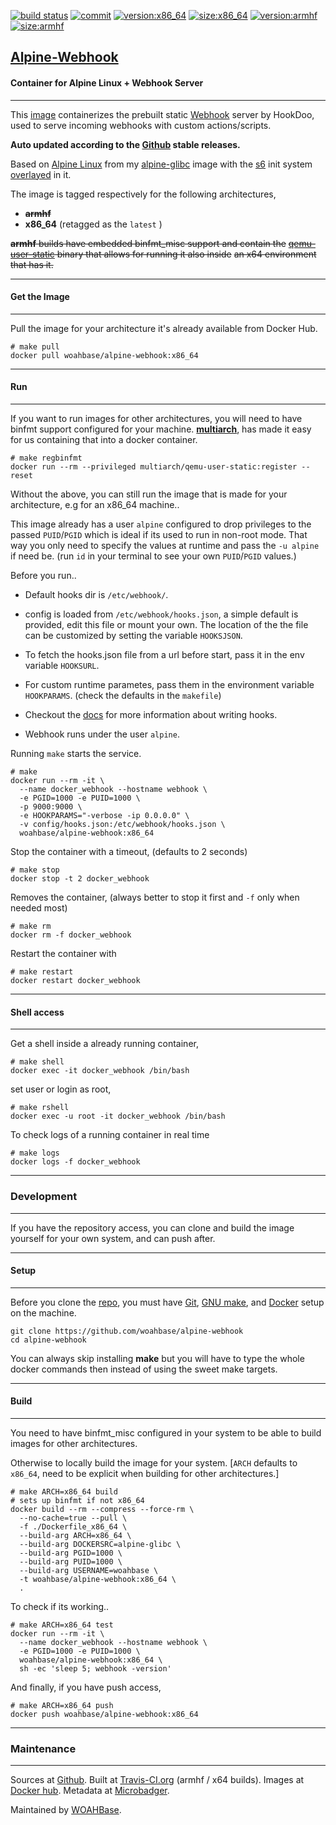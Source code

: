 [![build status][251]][232] [![commit][255]][231] [![version:x86_64][256]][235] [![size:x86_64][257]][235] [![version:armhf][258]][236] [![size:armhf][259]][236]

## [Alpine-Webhook][234]
#### Container for Alpine Linux + Webhook Server
---

This [image][233] containerizes the prebuilt static [Webhook][135]
server by HookDoo, used to serve incoming webhooks with custom
actions/scripts.

**Auto updated according to the [Github][136] stable releases.**

Based on [Alpine Linux][131] from my [alpine-glibc][132] image with
the [s6][133] init system [overlayed][134] in it.

The image is tagged respectively for the following architectures,
* ~~**armhf**~~
* **x86_64** (retagged as the `latest` )

~~**armhf** builds have embedded binfmt_misc support and contain the~~
~~[qemu-user-static][105] binary that allows for running it also inside~~
~~an x64 environment that has it.~~

---
#### Get the Image
---

Pull the image for your architecture it's already available from
Docker Hub.

```
# make pull
docker pull woahbase/alpine-webhook:x86_64
```

---
#### Run
---

If you want to run images for other architectures, you will need
to have binfmt support configured for your machine. [**multiarch**][104],
has made it easy for us containing that into a docker container.

```
# make regbinfmt
docker run --rm --privileged multiarch/qemu-user-static:register --reset
```

Without the above, you can still run the image that is made for your
architecture, e.g for an x86_64 machine..

This image already has a user `alpine` configured to drop
privileges to the passed `PUID`/`PGID` which is ideal if its used
to run in non-root mode. That way you only need to specify the
values at runtime and pass the `-u alpine` if need be. (run `id`
in your terminal to see your own `PUID`/`PGID` values.)

Before you run..

* Default hooks dir is `/etc/webhook/`.

* config is loaded from `/etc/webhook/hooks.json`, a simple
  default is provided, edit this file or mount your own. The
  location of the the file can be customized by setting the
  variable `HOOKSJSON`.

* To fetch the hooks.json file from a url before start, pass it in
  the env variable `HOOKSURL`.

* For custom runtime parametes, pass them in the environment
  variable `HOOKPARAMS`. (check the defaults in the `makefile`)

* Checkout the [docs][137] for more information about writing hooks.

* Webhook runs under the user `alpine`.

Running `make` starts the service.

```
# make
docker run --rm -it \
  --name docker_webhook --hostname webhook \
  -e PGID=1000 -e PUID=1000 \
  -p 9000:9000 \
  -e HOOKPARAMS="-verbose -ip 0.0.0.0" \
  -v config/hooks.json:/etc/webhook/hooks.json \
  woahbase/alpine-webhook:x86_64
```

Stop the container with a timeout, (defaults to 2 seconds)

```
# make stop
docker stop -t 2 docker_webhook
```

Removes the container, (always better to stop it first and `-f`
only when needed most)

```
# make rm
docker rm -f docker_webhook
```

Restart the container with

```
# make restart
docker restart docker_webhook
```

---
#### Shell access
---

Get a shell inside a already running container,

```
# make shell
docker exec -it docker_webhook /bin/bash
```

set user or login as root,

```
# make rshell
docker exec -u root -it docker_webhook /bin/bash
```

To check logs of a running container in real time

```
# make logs
docker logs -f docker_webhook
```

---
### Development
---

If you have the repository access, you can clone and
build the image yourself for your own system, and can push after.

---
#### Setup
---

Before you clone the [repo][231], you must have [Git][101], [GNU make][102],
and [Docker][103] setup on the machine.

```
git clone https://github.com/woahbase/alpine-webhook
cd alpine-webhook
```
You can always skip installing **make** but you will have to
type the whole docker commands then instead of using the sweet
make targets.

---
#### Build
---

You need to have binfmt_misc configured in your system to be able
to build images for other architectures.

Otherwise to locally build the image for your system.
[`ARCH` defaults to `x86_64`, need to be explicit when building
for other architectures.]

```
# make ARCH=x86_64 build
# sets up binfmt if not x86_64
docker build --rm --compress --force-rm \
  --no-cache=true --pull \
  -f ./Dockerfile_x86_64 \
  --build-arg ARCH=x86_64 \
  --build-arg DOCKERSRC=alpine-glibc \
  --build-arg PGID=1000 \
  --build-arg PUID=1000 \
  --build-arg USERNAME=woahbase \
  -t woahbase/alpine-webhook:x86_64 \
  .
```

To check if its working..

```
# make ARCH=x86_64 test
docker run --rm -it \
  --name docker_webhook --hostname webhook \
  -e PGID=1000 -e PUID=1000 \
  woahbase/alpine-webhook:x86_64 \
  sh -ec 'sleep 5; webhook -version'
```

And finally, if you have push access,

```
# make ARCH=x86_64 push
docker push woahbase/alpine-webhook:x86_64
```

---
### Maintenance
---

Sources at [Github][106]. Built at [Travis-CI.org][107] (armhf / x64 builds). Images at [Docker hub][108]. Metadata at [Microbadger][109].

Maintained by [WOAHBase][204].

[101]: https://git-scm.com
[102]: https://www.gnu.org/software/make/
[103]: https://www.docker.com
[104]: https://hub.docker.com/r/multiarch/qemu-user-static/
[105]: https://github.com/multiarch/qemu-user-static/releases/
[106]: https://github.com/
[107]: https://travis-ci.org/
[108]: https://hub.docker.com/
[109]: https://microbadger.com/

[131]: https://alpinelinux.org/
[132]: https://hub.docker.com/r/woahbase/alpine-glibc
[133]: https://skarnet.org/software/s6/
[134]: https://github.com/just-containers/s6-overlay
[135]: https://www.hookdoo.com/
[136]: https://github.com/adnanh/webhook
[137]: https://github.com/adnanh/webhook/tree/master/docs

[201]: https://github.com/woahbase
[202]: https://travis-ci.org/woahbase/
[203]: https://hub.docker.com/u/woahbase
[204]: https://woahbase.online/

[231]: https://github.com/woahbase/alpine-webhook
[232]: https://travis-ci.org/woahbase/alpine-webhook
[233]: https://hub.docker.com/r/woahbase/alpine-webhook
[234]: https://woahbase.online/#/images/alpine-webhook
[235]: https://microbadger.com/images/woahbase/alpine-webhook:x86_64
[236]: https://microbadger.com/images/woahbase/alpine-webhook:armhf

[251]: https://travis-ci.org/woahbase/alpine-webhook.svg?branch=master

[255]: https://images.microbadger.com/badges/commit/woahbase/alpine-webhook.svg

[256]: https://images.microbadger.com/badges/version/woahbase/alpine-webhook:x86_64.svg
[257]: https://images.microbadger.com/badges/image/woahbase/alpine-webhook:x86_64.svg

[258]: https://images.microbadger.com/badges/version/woahbase/alpine-webhook:armhf.svg
[259]: https://images.microbadger.com/badges/image/woahbase/alpine-webhook:armhf.svg
